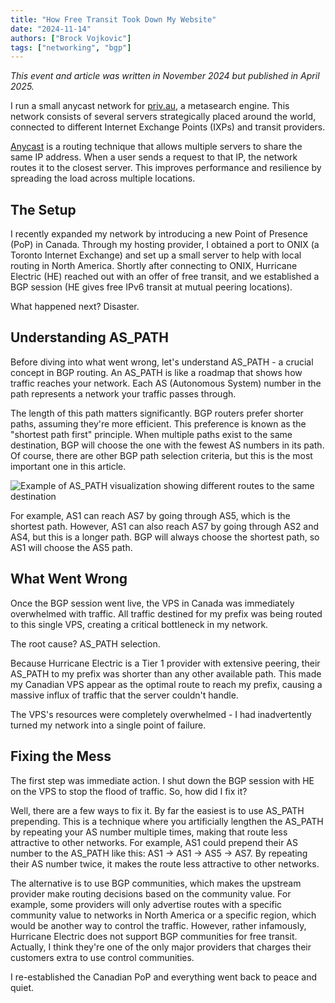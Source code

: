 ```yaml
---
title: "How Free Transit Took Down My Website"
date: "2024-11-14"
authors: ["Brock Vojkovic"]
tags: ["networking", "bgp"]
---
```


*This event and article was written in November 2024 but published in April 2025.*

I run a small anycast network for [priv.au](https://priv.au), a metasearch engine. This network consists of several servers strategically placed around the world, connected to different Internet Exchange Points (IXPs) and transit providers.

[Anycast](https://en.wikipedia.org/wiki/Anycast) is a routing technique that allows multiple servers to share the same IP address. When a user sends a request to that IP, the network routes it to the closest server. This improves performance and resilience by spreading the load across multiple locations.

## The Setup

I recently expanded my network by introducing a new Point of Presence (PoP) in Canada. Through my hosting provider, I obtained a port to ONIX (a Toronto Internet Exchange) and set up a small server to help with local routing in North America. Shortly after connecting to ONIX, Hurricane Electric (HE) reached out with an offer of free transit, and we established a BGP session (HE gives free IPv6 transit at mutual peering locations).

What happened next? Disaster.

## Understanding AS_PATH

Before diving into what went wrong, let's understand AS_PATH - a crucial concept in BGP routing. An AS_PATH is like a roadmap that shows how traffic reaches your network. Each AS (Autonomous System) number in the path represents a network your traffic passes through.

The length of this path matters significantly. BGP routers prefer shorter paths, assuming they're more efficient. This preference is known as the "shortest path first" principle. When multiple paths exist to the same destination, BGP will choose the one with the fewest AS numbers in its path. Of course, there are other BGP path selection criteria, but this is the most important one in this article.

![Example of AS_PATH visualization showing different routes to the same destination](/img/b11bfc814acb17bbfd7b595c506c774a-1.png)

For example, AS1 can reach AS7 by going through AS5, which is the shortest path. However, AS1 can also reach AS7 by going through AS2 and AS4, but this is a longer path. BGP will always choose the shortest path, so AS1 will choose the AS5 path.

## What Went Wrong

Once the BGP session went live, the VPS in Canada was immediately overwhelmed with traffic. All traffic destined for my prefix was being routed to this single VPS, creating a critical bottleneck in my network.

The root cause? AS_PATH selection.

Because Hurricane Electric is a Tier 1 provider with extensive peering, their AS_PATH to my prefix was shorter than any other available path. This made my Canadian VPS appear as the optimal route to reach my prefix, causing a massive influx of traffic that the server couldn't handle.

The VPS's resources were completely overwhelmed - I had inadvertently turned my network into a single point of failure.

## Fixing the Mess

The first step was immediate action. I shut down the BGP session with HE on the VPS to stop the flood of traffic. So, how did I fix it?

Well, there are a few ways to fix it. By far the easiest is to use AS_PATH prepending. This is a technique where you artificially lengthen the AS_PATH by repeating your AS number multiple times, making that route less attractive to other networks. For example, AS1 could prepend their AS number to the AS_PATH like this: AS1 -> AS1 -> AS5 -> AS7. By repeating their AS number twice, it makes the route less attractive to other networks.

The alternative is to use BGP communities, which makes the upstream provider make routing decisions based on the community value. For example, some providers will only advertise routes with a specific community value to networks in North America or a specific region, which would be another way to control the traffic. However, rather infamously, Hurricane Electric does not support BGP communities for free transit. Actually, I think they're one of the only major providers that charges their customers extra to use control communities.

I re-established the Canadian PoP and everything went back to peace and quiet.
